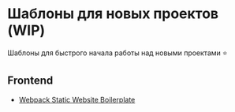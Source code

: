 # Шаблоны для новых проектов (WIP)
Шаблоны для быстрого начала работы над новыми проектами :star: 

## Frontend
- [Webpack Static Website Boilerplate](/webpack-static-boilerplate)
